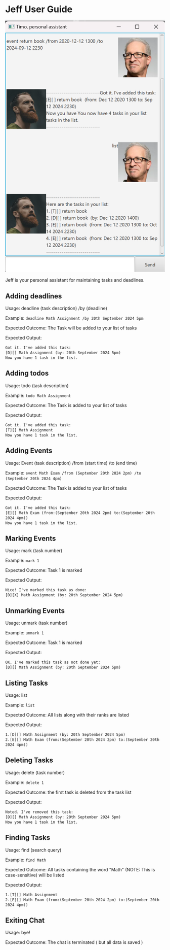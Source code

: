 # Jeff User Guide

![](Ui.png)

Jeff is your personal assistant for maintaining tasks and deadlines.

## Adding deadlines

Usage: deadline (task description) /by (deadline)

Example: `deadline Math Assignment /by 20th September 2024 5pm`

Expected Outcome: The Task will be added to your list of tasks


Expected Output:
```
Got it. I've added this task:
[D][] Math Assignment (by: 20th September 2024 5pm)
Now you have 1 task in the list.
```

## Adding todos

Usage: todo (task description)

Example: `todo Math Assignment`

Expected Outcome: The Task is added to your list of tasks

Expected Output:
```
Got it. I've added this task:
[T][] Math Assignment
Now you have 1 task in the list.
```

## Adding Events

Usage: Event (task description) /from (start time) /to (end time)

Example: `event Math Exam /from (September 20th 2024 2pm) /to (September 20th 2024 4pm)`

Expected Outcome: The Task is added to your list of tasks

Expected Output:
```
Got it. I've added this task:
[E][] Math Exam (from:(September 20th 2024 2pm) to:(September 20th 2024 4pm))
Now you have 1 task in the list.
```

## Marking Events

Usage: mark (task number)

Example: `mark 1`

Expected Outcome: Task 1 is marked

Expected Output:
```
Nice! I've marked this task as done:
[D][X] Math Assignment (by: 20th September 2024 5pm)
```

## Unmarking Events

Usage: unmark (task number)

Example: `unmark 1`

Expected Outcome: Task 1 is marked

Expected Output:
```
OK, I've marked this task as not done yet:
[D][] Math Assignment (by: 20th September 2024 5pm)
```

## Listing Tasks

Usage: list

Example: `list`

Expected Outcome: All lists along with their ranks are listed

Expected Output:
```
1.[D][] Math Assignment (by: 20th September 2024 5pm)
2.[E][] Math Exam (from:(September 20th 2024 2pm) to:(September 20th 2024 4pm))
```

## Deleting Tasks
Usage: delete (task number)

Example: `delete 1`

Expected Outcome: the first task is deleted from the task list

Expected Output:
```
Noted. I've removed this task:
[D][] Math Assignment (by: 20th September 2024 5pm)
Now you have 1 task in the list.
```

## Finding Tasks
Usage: find (search query)

Example: `find Math`

Expected Outcome: All tasks containing the word "Math" (NOTE: This is case-sensitive) will be listed

Expected Output:
```
1.[T][] Math Assignment
2.[E][] Math Exam (from:(September 20th 2024 2pm) to:(September 20th 2024 4pm))
```

## Exiting Chat
Usage: bye!

Expected Outcome: The chat is terminated ( but all data is saved )